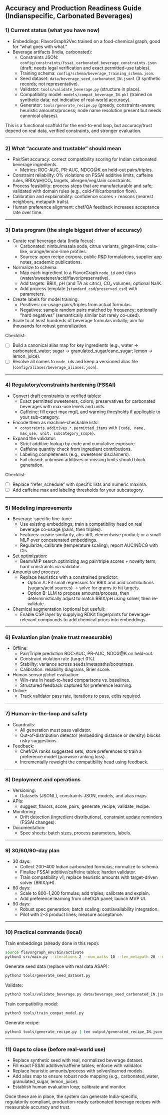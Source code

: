 ## Accuracy and Production Readiness Guide (Indianspecific, Carbonated Beverages)

### 1) Current status (what you have now)
- Embeddings: FlavorGraph2Vec trained on a food-chemical graph, good for “what goes with what.”
- Beverage artifacts (India, carbonated):
  - Constraints JSON: `config/constraints/fssai_carbonated_beverage_constraints.json` (draft; needs legal verification and exact permitted-use tables).
  - Training schema: `config/schema/beverage_training_schema.json`.
  - Seed dataset: `data/beverage_seed_carbonated_IN.jsonl` (3 synthetic records; not representative).
  - Validator: `tools/validate_beverage.py` (structure in place).
  - Compatibility model: `models/compat_beverage_IN.pkl` (trained on synthetic data; not indicative of real-world accuracy).
  - Generator: `tools/generate_recipe.py` (greedy, constraints-aware; heuristic amounts/process; node name resolution present but needs canonical aliases).

This is a functional scaffold for the end-to-end loop, but accuracy/trust depend on real data, verified constraints, and stronger evaluation.

---

### 2) What “accurate and trustable” should mean
- Pair/Set accuracy: correct compatibility scoring for Indian carbonated beverage ingredients.
  - Metrics: ROC-AUC, PR-AUC, NDCG@K on held-out pairs/triples.
- Constraint reliability: 0% violations on FSSAI additive limits, caffeine rules, BRIX/pH/CO₂ targets, allergen/veg/Jain constraints.
- Process feasibility: process steps that are manufacturable and safe; validated with domain rules (e.g., cold-fill/carbonation flow).
- Calibration and explainability: confidence scores + reasons (nearest neighbors, metapath trails).
- Human preference alignment: chef/QA feedback increases acceptance rate over time.

---

### 3) Data program (the single biggest driver of accuracy)
- Curate real beverage data (India focus):
  - Carbonated: nimbu/masala soda, citrus variants, ginger-lime, cola-like, orange/lemon-lime profiles.
  - Sources: open recipe corpora, public R&D formulations, supplier app notes, academic publications.
- Normalize to schema:
  - Map each ingredient to a FlavorGraph `node_id` and class (water/sweetener/acid/flavor/preservative).
  - Add targets: BRIX, pH (and TA as citric), CO₂ volumes; optional Na/K.
  - Add process template (`standard_csd`/`preserved_csd`) with parameters.
- Create labels for model training:
  - Positives: co-usage pairs/triples from actual formulas.
  - Negatives: sample random pairs matched by frequency; optionally “hard negatives” (semantically similar but rarely co-used).
- Scale to at least hundreds of beverage formulas initially; aim for thousands for robust generalization.

Checklist:
- [ ] Build a canonical alias map for key ingredients (e.g., water → carbonated_water; sugar → granulated_sugar/cane_sugar; lemon → lemon_juice).
- [ ] Resolve all names to `node_id`s and keep a versioned alias file (`config/aliases/beverage_aliases.json`).

---

### 4) Regulatory/constraints hardening (FSSAI)
- Convert draft constraints to verified tables:
  - Exact permitted sweeteners, colors, preservatives for carbonated beverages with max-use levels and units.
  - Caffeine: fill exact max mg/L and warning thresholds if applicable to your sub-category.
- Encode them as machine-checkable lists:
  - `constraints.additives.*.permitted_items` with `{code, name, max_use, unit, subcategory_scope}`.
- Expand the validator:
  - Strict additive lookup by code and cumulative exposure.
  - Caffeine quantity check from ingredient contributions.
  - Labeling completeness (e.g., sweetener disclaimers).
  - Fail closed: unknown additives or missing limits should block generation.

Checklist:
- [ ] Replace “refer_schedule” with specific lists and numeric maxima.
- [ ] Add caffeine max and labeling thresholds for your subcategory.

---

### 5) Modeling improvements
- Beverage-specific fine-tune:
  - Use existing embeddings; train a compatibility head on real beverage co-usage (pairs, then triples).
  - Features: cosine similarity, abs-diff, elementwise product; or a small MLP over concatenated embeddings.
  - Regularize, calibrate (temperature scaling); report AUC/NDCG with CIs.
- Set optimization:
  - Beam/MIP search optimizing avg pair/triple scores + novelty term; hard constraints via validator.
- Amounts and process:
  - Replace heuristics with a constrained predictor:
    - Option A: Fit small regressors for BRIX and acid contributions (sugars/acid sources) → solve for grams to hit targets.
    - Option B: LLM to propose amounts/process, then deterministically adjust to match BRIX/pH using solver, then re-validate.
- Chemical augmentation (optional but useful):
  - Enable CSP layer by supplying RDKit fingerprints for beverage-relevant compounds to add chemical priors into embeddings.

---

### 6) Evaluation plan (make trust measurable)
- Offline:
  - Pair/Triple prediction ROC-AUC, PR-AUC, NDCG@K on held-out.
  - Constraint violation rate (target 0%).
  - Stability: variance across seeds/metapaths/bootstraps.
  - Calibration: reliability diagrams, Brier score.
- Human sensory/chef evaluation:
  - Win-rate in head-to-head comparisons vs. baselines.
  - Structured feedback captured for preference learning.
- Online:
  - Track validator pass rate, iterations to pass, edits required.

---

### 7) Human-in-the-loop and safety
- Guardrails:
  - All generation must pass validator.
  - Out-of-distribution detector (embedding distance or density) blocks risky suggestions.
- Feedback:
  - Chef/QA ranks suggested sets; store preferences to train a preference model (pairwise ranking loss).
  - Incrementally reweight the compatibility head using feedback.

---

### 8) Deployment and operations
- Versioning:
  - Datasets (JSONL), constraints JSON, models, and alias maps.
- APIs:
  - suggest_flavors, score_pairs, generate_recipe, validate_recipe.
- Monitoring:
  - Drift detection (ingredient distributions), constraint update reminders (FSSAI changes).
- Documentation:
  - Spec sheets: batch sizes, process parameters, labels.

---

### 9) 30/60/90-day plan
- 30 days:
  - Collect 200–400 Indian carbonated formulas; normalize to schema.
  - Finalize FSSAI additive/caffeine tables; harden validator.
  - Train compatibility v1; replace heuristic amounts with target-driven solver (BRIX/pH).
- 60 days:
  - Scale to 800–1,200 formulas; add triples; calibrate and explain.
  - Add preference learning from chef/QA panel; launch MVP UI.
- 90 days:
  - Robust spec generation; batch scaling; cost/availability integration.
  - Pilot with 2–3 product lines; measure acceptance.

---

### 10) Practical commands (local)

Train embeddings (already done in this repo):
```bash
source flavorgraph_env/bin/activate
python3 src/main.py --iterations 2 --num_walks 10 --len_metapath 20 --num_workers 0
```

Generate seed data (replace with real data ASAP):
```bash
python3 tools/generate_seed_dataset.py
```

Validate:
```bash
python3 tools/validate_beverage.py data/beverage_seed_carbonated_IN.jsonl | cat
```

Train compatibility model:
```bash
python3 tools/train_compat_model.py
```

Generate recipe:
```bash
python3 tools/generate_recipe.py | tee output/generated_recipe_IN.json
```

---

### 11) Gaps to close (before real-world use)
- Replace synthetic seed with real, normalized beverage dataset.
- Fill exact FSSAI additive/caffeine tables; enforce with validator.
- Replace heuristic amounts/process with solver/learned models.
- Add alias map to ensure robust node mapping (e.g., carbonated_water, granulated_sugar, lemon_juice).
- Establish human evaluation loop; calibrate and monitor.

Once these are in place, the system can generate India-specific, regulatorily compliant, production-ready carbonated beverage recipes with measurable accuracy and trust.